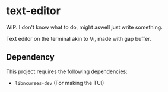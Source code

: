 # text-editor
WIP. I don't know what to do, might aswell just write something.

Text editor on the terminal akin to Vi, made with gap buffer.

## Dependency
This project requires the following dependencies:
- `libncurses-dev` (For making the TUI)
